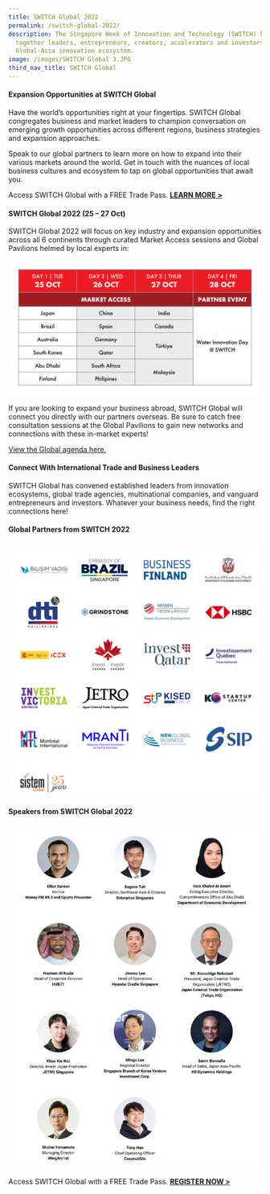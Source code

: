 ```yaml
---
title: SWITCH Global 2022
permalink: /switch-global-2022/
description: The Singapore Week of Innovation and Technology (SWITCH) brings
  together leaders, entrepreneurs, creators, accelerators and investors from the
  Global-Asia innovation ecosystem.
image: /images/SWITCH Global 3.JPG
third_nav_title: SWITCH Global
---
```

#### Expansion Opportunities at SWITCH Global 

Have the world’s opportunities right at your fingertips. SWITCH Global congregates business and market leaders to champion conversation on emerging growth opportunities across different regions, business strategies and expansion approaches.  

Speak to our global partners to learn more on how to expand into their various markets around the world. Get in touch with the nuances of local business cultures and ecosystem to tap on global opportunities that await you. 

Access SWITCH Global with a FREE Trade Pass. **[LEARN MORE >](/tickets)**

#### SWITCH Global 2022 (25 – 27 Oct) 
SWITCH Global 2022 will focus on key industry and expansion opportunities across all 6 continents through curated Market Access sessions and Global Pavilions helmed by local experts in: 

![Programme Higlights SWITCH 2022](/images/PROGRAMME%20HIGHLIGHTS%20(Beyond,%20Global,%20Grand%20Stage)%20(2).png)

If you are looking to expand your business abroad, SWITCH Global will connect you directly with our partners overseas. Be sure to catch free consultation sessions at the Global Pavilions to gain new networks and connections with these in-market experts! 

[View the Global agenda here.](/switch-global-2022/agenda/)

#### Connect With International Trade and Business Leaders
SWITCH Global has convened established leaders from innovation ecosystems, global trade agencies, multinational companies, and vanguard entrepreneurs and investors. Whatever your business needs, find the right connections here!

#### Global Partners from SWITCH 2022
![Global Partners SWITCH 2022](/images/Sponsors%20&%20Partners_Cards%20(20).png)

#### Speakers from SWITCH Global 2022
![Global Speakers SWITCH 2022](/images/Global.png)

Access SWITCH Global with a FREE Trade Pass. **[REGISTER NOW >](https://community.switchsg.org/register)**